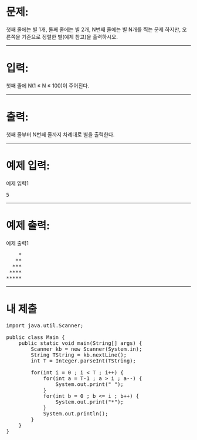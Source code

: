 # 문제: 
첫째 줄에는 별 1개, 둘째 줄에는 별 2개, N번째 줄에는 별 N개를 찍는 문제
하지만, 오른쪽을 기준으로 정렬한 별(예제 참고)을 출력하시오.

---
# 입력: 
첫째 줄에 N(1 ≤ N ≤ 100)이 주어진다.

---
# 출력: 
첫째 줄부터 N번째 줄까지 차례대로 별을 출력한다.

---
# 예제 입력:

예제 입력1
<pre>
5
</pre>

---
# 예제 출력:

예제 출력1
<pre>
    *
   **
  ***
 ****
*****
</pre>

---
# 내 제출
<pre>
import java.util.Scanner;

public class Main {
	public static void main(String[] args) {
		Scanner kb = new Scanner(System.in);
		String TString = kb.nextLine();
		int T = Integer.parseInt(TString);
		
		for(int i = 0 ; i < T ; i++) {
			for(int a = T-1 ; a > i ; a--) {
				System.out.print(" ");
			}
			for(int b = 0 ; b <= i ; b++) {
				System.out.print("*");
			}
			System.out.println();
		}
	}
}
</pre>
